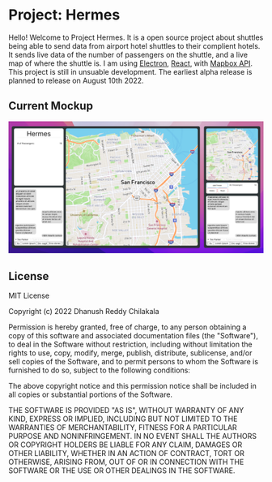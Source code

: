 # Project: Hermes
Hello! Welcome to Project Hermes. It is a open source project about shuttles being able to send data from airport hotel shuttles to their complient hotels. It sends live data of the number of passengers on the shuttle, and a live map of where the shuttle is. I am using [Electron](https://www.electronjs.org), [React](https://reactjs.org), with [Mapbox API](https://www.mapbox.com). This project is still in unsuable development. The earliest alpha release is planned to release on August 10th 2022.

## Current Mockup
![Hermes Homepage Mockup](https://github.com/Ddundee/Hermes/blob/main/hermes_mockup.png)

## License
MIT License

Copyright (c) 2022 Dhanush Reddy Chilakala

Permission is hereby granted, free of charge, to any person obtaining a copy
of this software and associated documentation files (the "Software"), to deal
in the Software without restriction, including without limitation the rights
to use, copy, modify, merge, publish, distribute, sublicense, and/or sell
copies of the Software, and to permit persons to whom the Software is
furnished to do so, subject to the following conditions:

The above copyright notice and this permission notice shall be included in all
copies or substantial portions of the Software.

THE SOFTWARE IS PROVIDED "AS IS", WITHOUT WARRANTY OF ANY KIND, EXPRESS OR
IMPLIED, INCLUDING BUT NOT LIMITED TO THE WARRANTIES OF MERCHANTABILITY,
FITNESS FOR A PARTICULAR PURPOSE AND NONINFRINGEMENT. IN NO EVENT SHALL THE
AUTHORS OR COPYRIGHT HOLDERS BE LIABLE FOR ANY CLAIM, DAMAGES OR OTHER
LIABILITY, WHETHER IN AN ACTION OF CONTRACT, TORT OR OTHERWISE, ARISING FROM,
OUT OF OR IN CONNECTION WITH THE SOFTWARE OR THE USE OR OTHER DEALINGS IN THE
SOFTWARE.
